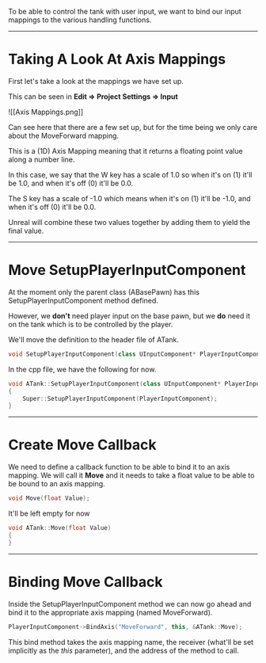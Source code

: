 To be able to control the tank with user input, we want to bind our input mappings to the various handling functions.

---
# Taking A Look At Axis Mappings

First let's take a look at the mappings we have set up.

This can be seen in **Edit => Project Settings => Input**

![[Axis Mappings.png]]

Can see here that there are a few set up, but for the time being we only care about the MoveForward mapping.

This is a (1D) Axis Mapping meaning that it returns a floating point value along a number line.

In this case, we say that the W key has a scale of 1.0 so when it's on (1) it'll be 1.0, and when it's off (0) it'll be 0.0.

The S key has a scale of -1.0 which means when it's on (1) it'll be -1.0, and when it's off (0) it'll be 0.0.

Unreal will combine these two values together by adding them to yield the final value.

---
# Move SetupPlayerInputComponent

At the moment only the parent class (ABasePawn) has this SetupPlayerInputComponent method defined.

However, we **don't** need player input on the base pawn, but we **do** need it on the tank which is to be controlled by the player.

We'll move the definition to the header file of ATank.

```cpp
void SetupPlayerInputComponent(class UInputComponent* PlayerInputComponent) override;
```

In the cpp file, we have the following for now.

```cpp
void ATank::SetupPlayerInputComponent(class UInputComponent* PlayerInputComponent)
{
	Super::SetupPlayerInputComponent(PlayerInputComponent);
}
```

---
# Create Move Callback

We need to define a callback function to be able to bind it to an axis mapping. We will call it **Move** and it needs to take a float value to be able to be bound to an axis mapping.

```cpp
void Move(float Value);
```

It'll be left empty for now

```cpp
void ATank::Move(float Value)
{
}
```

---
# Binding Move Callback

Inside the SetupPlayerInputComponent method we can now go ahead and bind it to the appropriate axis mapping (named MoveForward).

```cpp
PlayerInputComponent->BindAxis("MoveForward", this, &ATank::Move);
```

This bind method takes the axis mapping name, the receiver (what'll be set implicitly as the *this* parameter), and the address of the method to call.